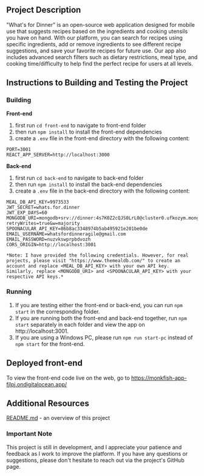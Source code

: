 ## Project Description

"What's for Dinner" is an open-source web application designed for mobile use that suggests recipes based on the ingredients and cooking utensils you have on hand. With our platform, you can search for recipes using specific ingredients, add or remove ingredients to see different recipe suggestions, and save your favorite recipes for future use. Our app also includes advanced search filters such as dietary restrictions, meal type, and cooking time/difficulty to help find the perfect recipe for users at all levels.

## Instructions to Building and Testing the Project

### Building

**Front-end**

1. first run `cd front-end` to navigate to front-end folder
2. then run `npm install` to install the front-end dependencies
3. create a `.env` file in the front-end directory with the following content:
```
PORT=3001
REACT_APP_SERVER=http://localhost:3000
```

**Back-end**
1. first run `cd back-end` to navigate to back-end folder
2. then run `npm install` to install the back-end dependencies
3. create a `.env` file in the back-end directory with the following content:
```
MEAL_DB_API_KEY=9973533
JWT_SECRET=whats.for.dinner
JWT_EXP_DAYS=60
MONGODB_URI=mongodb+srv://dinner:4s7K0Z2cQJS0LrL0@cluster0.ufkozym.mongodb.net/test?retryWrites=true&w=majority
SPOONACULAR_API_KEY=86b8ac3348974b5ab495921e201be0de
EMAIL_USERNAME=whatsfordinneragile@gmail.com
EMAIL_PASSWORD=nuzvkswprpbdvozh
CORS_ORIGIN=http://localhost:3001
```
    *Note: I have provided the following credentials. However, for real projects, please visit "https://www.themealdb.com/" to create an account and replace <MEAL_DB_API_KEY> with your own API key. Similarly, replace <MONGODB_URI> and <SPOONACULAR_API_KEY> with your respective API keys.*

### Running
1. If you are testing either the front-end or back-end, you can run `npm start` in the corresponding folder.
2. If you are running both the front-end and back-end together, run `npm start` separately in each folder and view the app on http://localhost:3001.
3. If you are using a Windows PC, please run `npm run start-pc` instead of `npm start` for the front-end.

## Deployed front-end
To view the front-end code live on the web, go to https://monkfish-app-fjlpj.ondigitalocean.app/


## Additional Resources

[README.md](https://github.com/agiledev-students-spring-2023/final-project-what-s-for-dinner/blob/master/README.md) - an overview of this project<br>

### Important Note

This project is still in development, and I appreciate your patience and feedback as I work to improve the platform. If you have any questions or suggestions, please don't hesitate to reach out via the project's GitHub page.
